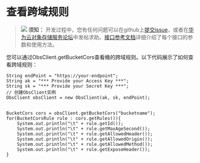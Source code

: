 # 查看跨域规则<a name="obs_21_1403"></a>

>![](public_sys-resources/icon-notice.gif) **须知：** 
>开发过程中，您有任何问题可以在github上[提交issue](https://github.com/huaweicloud/huaweicloud-sdk-java-obs/issues)，或者在[华为云对象存储服务论坛](https://bbs.huaweicloud.com/forum/forum-620-1.html)中发帖求助。[接口参考文档](https://obssdk.obs.cn-north-1.myhuaweicloud.com/apidoc/cn/java/index.html)详细介绍了每个接口的参数和使用方法。

您可以通过ObsClient.getBucketCors查看桶的跨域规则。以下代码展示了如何查看跨域规则：

```
String endPoint = "https://your-endpoint";
String ak = "*** Provide your Access Key ***";
String sk = "*** Provide your Secret Key ***";
// 创建ObsClient实例
ObsClient obsClient = new ObsClient(ak, sk, endPoint);


BucketCors cors = obsClient.getBucketCors("bucketname");
for(BucketCorsRule rule : cors.getRules()){
    System.out.println("\t" + rule.getId());
    System.out.println("\t" + rule.getMaxAgeSecond());
    System.out.println("\t" + rule.getAllowedHeader());
    System.out.println("\t" + rule.getAllowedOrigin());
    System.out.println("\t" + rule.getAllowedMethod());
    System.out.println("\t" + rule.getExposeHeader());
}
```

